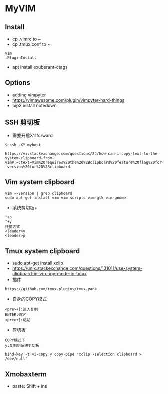# MyVIM
## Install
- cp .vimrc to ~
- cp .tmux.conf to ~
```
vim
:PluginInstall
```
- apt install exuberant-ctags

## Options
- adding vimpyter
- https://vimawesome.com/plugin/vimpyter-hard-things
- pip3 install notedown

## SSH 剪切板
- 需要开启X11forward
```
$ ssh -XY myhost

https://vi.stackexchange.com/questions/84/how-can-i-copy-text-to-the-system-clipboard-from-vim#:~:text=Vim%20requires%20the%20%2Bclipboard%20feature%20flag%20for%20any,checking%20the%20output%20of%20vim%20--version%20for%20%2Bclipboard.

```

## Vim system clipboard
```
vim --version | grep clipboard
sudo apt-get install vim vim-scripts vim-gtk vim-gnome
```
- 系统剪切板+
```
"+p
"+y
快捷方式
<leader>y
<leader>p
```

## Tmux system clipboard
- sudo apt-get install xclip
- https://unix.stackexchange.com/questions/131011/use-system-clipboard-in-vi-copy-mode-in-tmux
- 插件
```
https://github.com/tmux-plugins/tmux-yank

```

- 自身的COPY模式
```
<pre>+[:进入复制
ENTER:确定
<pre>+]:粘贴
```


- 剪切板
```
COPY模式下
y:复制到系统剪切板
```
```
bind-key -t vi-copy y copy-pipe 'xclip -selection clipboard > /dev/null'
```

## Xmobaxterm
- paste: Shift + ins
